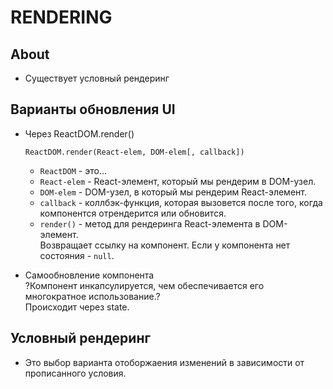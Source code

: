 # RENDERING

## About
- Существует условный рендеринг

## Варианты обновления UI
- Через ReactDOM.render()

  ```
  ReactDOM.render(React-elem, DOM-elem[, callback])
  ```
  - `ReactDOM` - это...
  - `React-elem` - React-элемент, который мы рендерим в DOM-узел.
  - `DOM-elem` - DOM-узел, в который мы рендерим React-элемент.
  - `callback` - коллбэк-функция, которая вызовется после того, когда компонентся отрендерится или обновится.
  - `render()` - метод для рендеринга React-элемента в DOM-элемент.  
  Возвращает ссылку на компонент. Если у компонента нет состояния - `null`.

- Самообновление компонента  
?Компонент инкапсулируется, чем обеспечивается его многократное использование.?  
Происходит через state.

## Условный рендеринг
- Это выбор варианта отоборжаения изменений в зависимости от прописанного условия.
